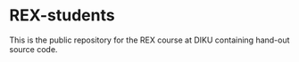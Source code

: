 # REX-students
This is the public repository for the REX course at DIKU containing hand-out source code. 
